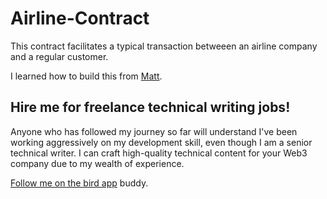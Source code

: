 # Airline-Contract

This contract facilitates a typical transaction betweeen an airline company and a regular customer.

I learned how to build this from [Matt](https://github.com/smallbatch-apps/fairline-contract/blob/master/contracts/Flight.sol).

## Hire me for freelance technical writing jobs!

Anyone who has followed my journey so far will understand I've been working aggressively on my development skill, even though I am a senior technical writer. I can craft high-quality technical content for your Web3 company due to my wealth of experience.

[Follow me on the bird app](https://twitter.com/jofawole) buddy.
